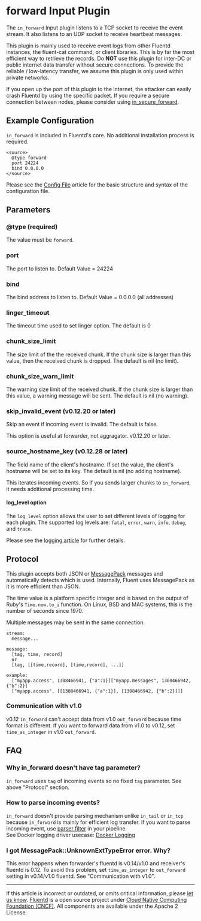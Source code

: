 # forward Input Plugin

The `in_forward` Input plugin listens to a TCP socket to receive the
event stream. It also listens to an UDP socket to receive heartbeat
messages.

This plugin is mainly used to receive event logs from other Fluentd
instances, the fluent-cat command, or client libraries. This is by far
the most efficient way to retrieve the records.
Do **NOT** use this plugin for inter-DC or public internet data transfer
without secure connections. To provide the reliable / low-latency
transfer, we assume this plugin is only used within private networks.

If you open up the port of this plugin to the internet, the attacker can
easily crash Fluentd by using the specific packet. If you require a
secure connection between nodes, please consider using
[in\_secure\_forward](/articles/in_secure_forward.md).


## Example Configuration

`in_forward` is included in Fluentd's core. No additional installation
process is required.

``` {.CodeRay}
<source>
  @type forward
  port 24224
  bind 0.0.0.0
</source>
```

Please see the [Config File](/articles/config-file.md) article for the basic
structure and syntax of the configuration file.

## Parameters

### \@type (required)

The value must be `forward`.

### port

The port to listen to. Default Value = 24224

### bind

The bind address to listen to. Default Value = 0.0.0.0 (all addresses)

### linger\_timeout

The timeout time used to set linger option. The default is 0

### chunk\_size\_limit

The size limit of the the received chunk. If the chunk size is larger
than this value, then the received chunk is dropped. The default is nil
(no limit).

### chunk\_size\_warn\_limit

The warning size limit of the received chunk. If the chunk size is
larger than this value, a warning message will be sent. The default is
nil (no warning).

### skip\_invalid\_event (v0.12.20 or later)

Skip an event if incoming event is invalid. The default is false.

This option is useful at forwarder, not aggragator. v0.12.20 or later.

### source\_hostname\_key (v0.12.28 or later)

The field name of the client's hostname. If set the value, the client's
hostname will be set to its key. The default is nil (no adding
hostname).

This iterates incoming events. So if you sends larger chunks to
`in_forward`, it needs additional processing time.

#### log\_level option

The `log_level` option allows the user to set different levels of
logging for each plugin. The supported log levels are: `fatal`, `error`,
`warn`, `info`, `debug`, and `trace`.

Please see the [logging article](/articles/logging.md) for further details.

## Protocol

This plugin accepts both JSON or [MessagePack](http://msgpack.org/)
messages and automatically detects which is used. Internally, Fluent
uses MessagePack as it is more efficient than JSON.

The time value is a platform specific integer and is based on the output
of Ruby's `Time.now.to_i` function. On Linux, BSD and MAC systems, this
is the number of seconds since 1970.

Multiple messages may be sent in the same connection.

``` {.CodeRay}
stream:
  message...

message:
  [tag, time, record]
  or
  [tag, [[time,record], [time,record], ...]]

example:
  ["myapp.access", 1308466941, {"a":1}]["myapp.messages", 1308466942, {"b":2}]
  ["myapp.access", [[1308466941, {"a":1}], [1308466942, {"b":2}]]]
```

### Communication with v1.0

v0.12 `in_forward` can't accept data from v1.0 `out_forward` because
time format is different. If you want to forward data from v1.0 to
v0.12, set `time_as_integer` in v1.0 `out_forward`.

## FAQ

### Why in\_forward doesn't have tag parameter?

`in_forward` uses `tag` of incoming events so no fixed `tag` parameter.
See above "Protocol" section.

### How to parse incoming events?

`in_forward` doesn't provide parsing mechanism unlike `in_tail` or
`in_tcp` because `in_forward` is mainly for efficient log transfer. If
you want to parse incoming event, use [parser
filter](https://github.com/tagomoris/fluent-plugin-parser) in your
pipeline.\
See Docker logging driver usecase: [Docker
Logging](http://www.fluentd.org/guides/recipes/docker-logging)

### I got MessagePack::UnknownExtTypeError error. Why?

This error happens when forwarder's fluentd is v0.14/v1.0 and receiver's
fluentd is 0.12. To avoid this problem, set `time_as_integer` to
`out_forward` setting in v0.14/v1.0 fluentd. See "Communication with
v1.0".


------------------------------------------------------------------------

If this article is incorrect or outdated, or omits critical information,
please [let us know](https://github.com/fluent/fluentd-docs/issues?state=open).
[Fluentd](http://www.fluentd.org/) is a open source project under [Cloud
Native Computing Foundation (CNCF)](https://cncf.io/). All components
are available under the Apache 2 License.
